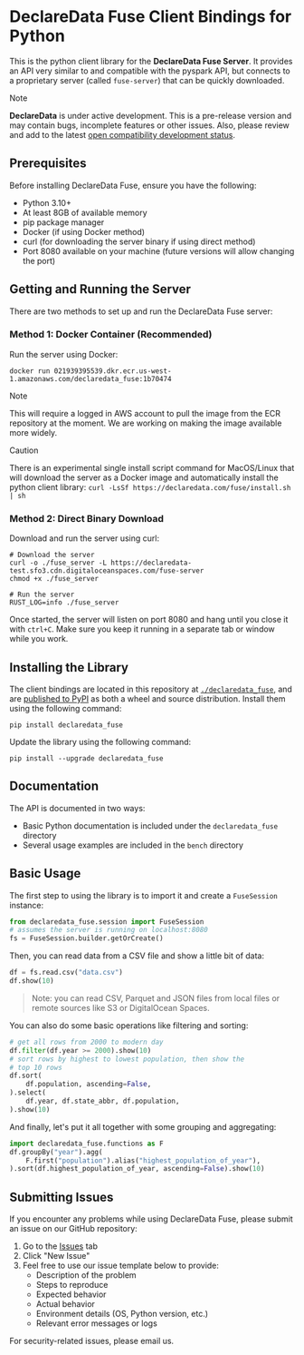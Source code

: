 # DeclareData Fuse Client Bindings for Python

This is the python client library for the **DeclareData Fuse Server**. It provides an API very similar to and compatible with the pyspark API, but connects to a proprietary server (called `fuse-server`) that can be quickly downloaded.

> [!NOTE]
>
> **DeclareData** is under active development. This is a pre-release version and may contain bugs, incomplete features or other issues. Also, please review and add to the latest [open compatibility development status](https://github.com/declaredata/fuse_python/issues/6).

## Prerequisites

Before installing DeclareData Fuse, ensure you have the following:
- Python 3.10+
- At least 8GB of available memory
- pip package manager
- Docker (if using Docker method)
- curl (for downloading the server binary if using direct method)
- Port 8080 available on your machine (future versions will allow changing the port)

## Getting and Running the Server

There are two methods to set up and run the DeclareData Fuse server:

### Method 1: Docker Container (Recommended)

Run the server using Docker:
```shell
docker run 021939395539.dkr.ecr.us-west-1.amazonaws.com/declaredata_fuse:1b70474
```

> [!NOTE]
> This will require a logged in AWS account to pull the image from the ECR repository at the moment. We are working on making the image available more widely.

> [!CAUTION]
> There is an experimental single install script command for MacOS/Linux that will download the server as a Docker image and automatically install the python client library: 
> `curl -LsSf https://declaredata.com/fuse/install.sh | sh`

### Method 2: Direct Binary Download

Download and run the server using curl:
```shell
# Download the server
curl -o ./fuse_server -L https://declaredata-test.sfo3.cdn.digitaloceanspaces.com/fuse-server
chmod +x ./fuse_server

# Run the server
RUST_LOG=info ./fuse_server
```

Once started, the server will listen on port 8080 and hang until you close it with `ctrl+C`. Make sure you keep it running in a separate tab or window while you work.

## Installing the Library

The client bindings are located in this repository at [`./declaredata_fuse`](./declaredata_fuse/), and are [published to PyPI](https://pypi.org/project/declaredata_fuse/#description) as both a wheel and source distribution. Install them using the following command:

```shell
pip install declaredata_fuse
```

Update the library using the following command:

```shell
pip install --upgrade declaredata_fuse
```

## Documentation

The API is documented in two ways:
- Basic Python documentation is included under the `declaredata_fuse` directory
- Several usage examples are included in the `bench` directory

## Basic Usage

The first step to using the library is to import it and create a `FuseSession` instance:

```python
from declaredata_fuse.session import FuseSession
# assumes the server is running on localhost:8080
fs = FuseSession.builder.getOrCreate()
```

Then, you can read data from a CSV file and show a little bit of data:

```python
df = fs.read.csv("data.csv")
df.show(10)
```

>Note: you can read CSV, Parquet and JSON files from local files or remote sources like S3 or DigitalOcean Spaces.

You can also do some basic operations like filtering and sorting:

```python
# get all rows from 2000 to modern day
df.filter(df.year >= 2000).show(10)
# sort rows by highest to lowest population, then show the
# top 10 rows
df.sort(
    df.population, ascending=False,
).select(
    df.year, df.state_abbr, df.population,
).show(10)
```

And finally, let's put it all together with some grouping and aggregating:

```python
import declaredata_fuse.functions as F
df.groupBy("year").agg(
    F.first("population").alias("highest_population_of_year"),
).sort(df.highest_population_of_year, ascending=False).show(10)
```

## Submitting Issues

If you encounter any problems while using DeclareData Fuse, please submit an issue on our GitHub repository:

1. Go to the [Issues](https://github.com/declaredata/fuse_python/issues) tab
2. Click "New Issue"
3. Feel free to use our issue template below to provide:
   - Description of the problem
   - Steps to reproduce
   - Expected behavior
   - Actual behavior
   - Environment details (OS, Python version, etc.)
   - Relevant error messages or logs

For security-related issues, please email us.

